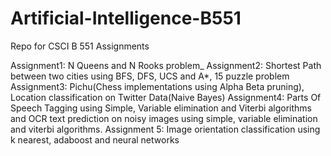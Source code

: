 # Artificial-Intelligence-B551

Repo for CSCI B 551 Assignments

Assignment1: N Queens and N Rooks problem_
Assignment2: Shortest Path between two cities using BFS, DFS, UCS and A*, 15 puzzle problem
Assignment3: Pichu(Chess implementations using Alpha Beta pruning), Location classification on Twitter Data(Naive Bayes)
Assignment4: Parts Of Speech Tagging using Simple, Variable elimination and Viterbi algorithms and 
             OCR text prediction on noisy images using simple, variable elimination and viterbi algorithms.
Assignment 5: Image orientation classification using k nearest, adaboost and neural networks
    
